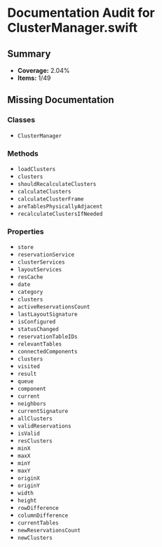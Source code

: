 # Documentation Audit for ClusterManager.swift

## Summary

- **Coverage:** 2.04%
- **Items:** 1/49

## Missing Documentation

### Classes
- `ClusterManager`

### Methods
- `loadClusters`
- `clusters`
- `shouldRecalculateClusters`
- `calculateClusters`
- `calculateClusterFrame`
- `areTablesPhysicallyAdjacent`
- `recalculateClustersIfNeeded`

### Properties
- `store`
- `reservationService`
- `clusterServices`
- `layoutServices`
- `resCache`
- `date`
- `category`
- `clusters`
- `activeReservationsCount`
- `lastLayoutSignature`
- `isConfigured`
- `statusChanged`
- `reservationTableIDs`
- `relevantTables`
- `connectedComponents`
- `clusters`
- `visited`
- `result`
- `queue`
- `component`
- `current`
- `neighbors`
- `currentSignature`
- `allClusters`
- `validReservations`
- `isValid`
- `resClusters`
- `minX`
- `maxX`
- `minY`
- `maxY`
- `originX`
- `originY`
- `width`
- `height`
- `rowDifference`
- `columnDifference`
- `currentTables`
- `newReservationsCount`
- `newClusters`
